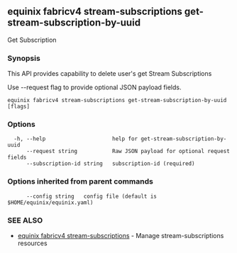 ## equinix fabricv4 stream-subscriptions get-stream-subscription-by-uuid

Get Subscription

### Synopsis

This API provides capability to delete user's get Stream Subscriptions

Use --request flag to provide optional JSON payload fields.

```
equinix fabricv4 stream-subscriptions get-stream-subscription-by-uuid [flags]
```

### Options

```
  -h, --help                     help for get-stream-subscription-by-uuid
      --request string           Raw JSON payload for optional request fields
      --subscription-id string   subscription-id (required)
```

### Options inherited from parent commands

```
      --config string   config file (default is $HOME/equinix/equinix.yaml)
```

### SEE ALSO

* [equinix fabricv4 stream-subscriptions](equinix_fabricv4_stream-subscriptions.md)	 - Manage stream-subscriptions resources

